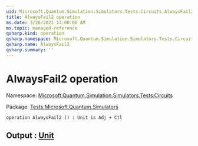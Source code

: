 ```yaml
---
uid: Microsoft.Quantum.Simulation.Simulators.Tests.Circuits.AlwaysFail2
title: AlwaysFail2 operation
ms.date: 3/26/2021 12:00:00 AM
ms.topic: managed-reference
qsharp.kind: operation
qsharp.namespace: Microsoft.Quantum.Simulation.Simulators.Tests.Circuits
qsharp.name: AlwaysFail2
qsharp.summary: ''
---
```


# AlwaysFail2 operation

Namespace: [Microsoft.Quantum.Simulation.Simulators.Tests.Circuits](xref:Microsoft.Quantum.Simulation.Simulators.Tests.Circuits)

Package: [Tests.Microsoft.Quantum.Simulators](https://nuget.org/packages/Tests.Microsoft.Quantum.Simulators)




```qsharp
operation AlwaysFail2 () : Unit is Adj + Ctl
```


## Output : [Unit](xref:microsoft.quantum.lang-ref.unit)

